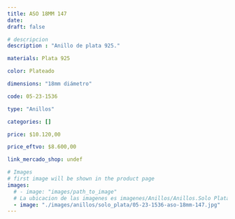 ```yaml
---
title: ASO 18MM 147
date: 
draft: false

# descripcion
description : "Anillo de plata 925."

materials: Plata 925

color: Plateado

dimensions: "18mm diámetro"

code: 05-23-1536

type: "Anillos"

categories: []

price: $10.120,00

price_eftvo: $8.600,00

link_mercado_shop: undef

# Images
# first image will be shown in the product page
images:
  # - image: "images/path_to_image"
  # La ubicacion de las imagenes es imagenes/Anillos/Anillos.Solo Plata/05-23-1536-aso-18mm-147
  - image: "./images/anillos/solo_plata/05-23-1536-aso-18mm-147.jpg"
---
```

